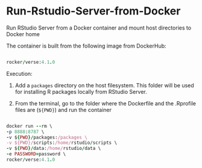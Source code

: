 # Run-Rstudio-Server-from-Docker
Run RStudio Server from a Docker container and mount host directories to Docker home

The container is built from the following image from DockerHub:

```rb

rocker/verse:4.1.0

```

Execution: 

1) Add a ```packages``` directory on the host filesystem. This folder will be used for installing R packages locally from RStudio Server.

2) From the terminal, go to the folder where the Dockerfile and the .Rprofile files are (```${PWD}```) and run the container

```rb

docker run --rm \
-p 8888:8787 \ 
-v ${PWD}/packages:/packages \
-v ${PWD}/scripts:/home/rstudio/scripts \
-v ${PWD}/data:/home/rstudio/data \
-e PASSWORD=password \
rocker/verse:4.1.0

```
